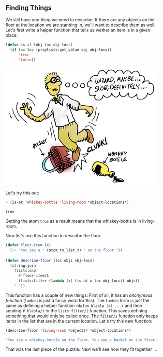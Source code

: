 ## Finding Things

We still have one thing we need to describe: If there are any objects on the floor at the location we are standing in, we'll want to describe them as well. Let's first write a helper function that tells us wether an item is in a given place:

```lisp
(defun is-at (obj loc obj-locs)
  (if (== loc (proplists:get_value obj obj-locs))
      'true
      'false))
```

![](images/slob.jpg)

Let's try this out:

```lisp
> (is-at 'whiskey-bottle 'living-room *object-locations*)
```
```lisp
true
```

Getting the atom ``true`` as a result means that the whiskey-bottle is in living-room.

 Now let's use this function to describe the floor:

```lisp
(defun floor-item (x)
  (++ "You see a " (atom_to_list x) " on the floor."))

(defun describe-floor (loc objs obj-locs)
  (string:join
    (lists:map
      #'floor-item/1
      (lists:filter (lambda (x) (is-at x loc obj-locs)) objs))
    " "))
```

This function has a couple of new things: First of all, it has an *anonymous function* (``lambda`` is just a fancy word for this). The ``lambda`` form is just the same as defining a helper function ``(defun blabla (x) ...)`` and then sending ``#'blabla/1`` to the ``lists:filter/2`` function. This saves defining something that would only be called once. The ``filter/2`` function only keeps items in the list that are in the current location. Let's try this new function:

```lisp
(describe-floor 'living-room *objects* *object-locations*)
```
```lisp
"You see a whiskey-bottle on the floor. You see a bucket on the floor."
```

That was the last piece of the puzzle. Next we'll see how they fit together ...
